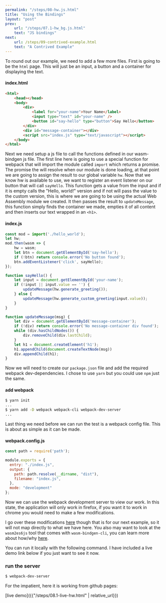 ```yaml
---
permalink: "/steps/08-hw.js.html"
title: "Using the Bindings"
layout: "post"
prev: 
    url: "/steps/07.1-hw_bg.js.html"
    text: "JS bindings"
next: 
    url: /steps/09-contrived-example.html
    text: "A Contrived Example"
---
```

<div class="explain">
To round out our example, we need to add a few more files. First is going to be the <code>html</code> page. This will just be an input, a button and a container for displaying the text.
</div>

#### index.html
```html
<html>
    <head></head>
    <body>
        <div>
            <label for="your-name">Your Name</label>
            <input type="text" id="your-name" />
            <button id="say-hello" type="button">Say Hello</button>
        </div>
        <div id="message-container"></div>
        <script src="index.js" type="text/javascript"></script>
    </body>
</html>
```
<div class="explain">
Next we need setup a js file to call the functions defined in our wasm-bindgen js file. The first line here is going to use a special function for webpack that will import the module called <code>import</code> which returns a promise. The promise the will resolve when our module is done loading, at that point we are going to assign the result to our global variable <code>hw</code>. Now that we know hw is available to use, we want to register an event listener on our button that will call <code>sayHello</code>. This function gets a value from the input and if it is empty calls the "Hello, world!" version and if not will pass the value to the custom version, this is where we are going to be using the actual Web Assembly module we created. It then passes the result to <code>updateMessage</code>, this function simply finds the container we made, empties it of all content and then inserts our text wrapped in an <code>&lt;h1&gt;</code>.
</div>

#### index.js
```js
const mod = import('./hello_world');
let hw;
mod.then(wasm => {
    hw = wasm;
    let btn = document.getElementById('say-hello');
    if (!btn) return console.error('No button found');
    btn.addEventListener('click', sayHello);
});

function sayHello() {
    let input = document.getElementById('your-name');
    if (!input || input.value == '') {
        updateMessage(hw.generate_greeting());
    } else {
        updateMessage(hw.generate_custom_greeting(input.value));
    }
}

function updateMessage(msg) {
    let div = document.getElementById('message-container');
    if (!div) return console.error('No message-container div found');
    while (div.hasChildNodes()) {
        div.removeChild(div.lastChild);
    }
    let h1 = document.createElement('h1');
    h1.appendChild(document.createTextNode(msg))
    div.appendChild(h1);
}
```
<div class="explain">
Now we will need to create our <code>package.json</code> file and add the required webpack dev-dependencies. I chose to use <code>yarn</code> but you could use <code>npm</code> just the same.
</div>

#### add webpack
```bash
$ yarn init
...
$ yarn add -D webpack webpack-cli webpack-dev-server
...
```
<div class="explain">
Last thing we need before we can run the test is a webpack config file. This is about as simple as it can be made.
</div>

#### webpack.config.js
```js
const path = require('path');

module.exports = {
  entry: "./index.js",
  output: {
    path: path.resolve(__dirname, "dist"),
    filename: "index.js",
  },
  mode: "development"
};
```
<div class="explain">
<p>
Now we can use the webpack development server to view our work. In this state, the application will only work in firefox, if you want it to work in chrome you would need to make a few modifications.
</p>
<p>
I go over these modifications <a href="{{"/steps/10.11-the-bindgen.html" | relative_url}}">here</a> though that is for our next example, so it will not map directly to what we have here. You also may want to look at the <code>wasm2es6js</code> tool that comes with <code>wasm-bindgen-cli</code>, you can learn more about how/why <a href="https://github.com/rustwasm/wasm-bindgen/tree/master/examples/hello_world#caveat-for-chrome-users">here</a>.
</p>
<p>
You can run it locally with the following command. I have included a live demo link below if you just want to see it now.
</p>
</div>

### run the server
```bash
$ webpack-dev-server
```
<p class="explain">For the impatient, here it is working from github pages:</p>

[live demo]({{"/steps/08.1-live-hw.html" | relative_url}})